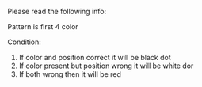 Please read the following info:

Pattern is first 4 color

Condition:

1. If color and position correct it will be black dot
2. If color present but position wrong it will be white dor
3. If both wrong then it will be red

